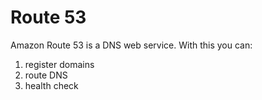 # Route 53

Amazon Route 53 is a DNS web service. With this you can:

1. register domains
1. route DNS
1. health check